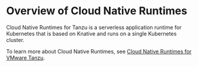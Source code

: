 # Overview of Cloud Native Runtimes

Cloud Native Runtimes for Tanzu is a serverless application runtime for Kubernetes that is based on Knative and runs on a single Kubernetes cluster.

To learn more about Cloud Native Runtimes,
see [Cloud Native Runtimes for VMware Tanzu](https://docs.vmware.com/en/Cloud-Native-Runtimes-for-VMware-Tanzu/index.html).
